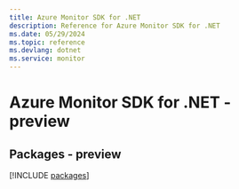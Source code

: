```yaml
---
title: Azure Monitor SDK for .NET
description: Reference for Azure Monitor SDK for .NET
ms.date: 05/29/2024
ms.topic: reference
ms.devlang: dotnet
ms.service: monitor
---
```

# Azure Monitor SDK for .NET - preview
## Packages - preview
[!INCLUDE [packages](monitor-index.md)]